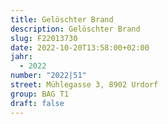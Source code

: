 ```yaml
---
title: Gelöschter Brand
description: Gelöschter Brand
slug: F22013730
date: 2022-10-20T13:58:00+02:00
jahr:
  - 2022
number: "2022|51"
street: Mühlegasse 3, 8902 Urdorf
group: BAG T1
draft: false
---
```

